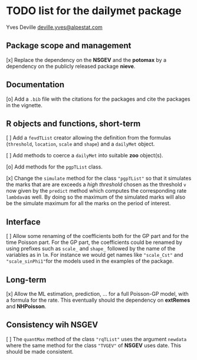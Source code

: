 TODO list for the **dailymet** package
================
Yves Deville <deville.yves@alpestat.com>

## Package scope and management

\[x\] Replace the dependency on the **NSGEV** and the **potomax** by a
dependency on the publicly released package **nieve**.

## Documentation

\[o\] Add a `.bib` file with the citations for the packages and cite the
packages in the vignette.

## R objects and functions, short-term

\[ \] Add a `fevdTList` creator allowing the definition from the
formulas (`threshold`, `location`, `scale` and `shape`) and a `dailyMet`
object.

\[ \] Add methods to coerce a `dailyMet` into suitable **zoo**
object(s).

\[o\] Add methods for the `pgpTList` class.

\[x\] Change the `simulate` method for the class `"pgpTList"` so that it
simulates the marks that are are exceeds a *high threshold* chosen as
the threshold `v` now given by the `predict` method which computes the
corresponding rate `lambdav`as well. By doing so the maximum of the
simulated marks will also be the simulate maximum for all the marks on
the period of interest.

## Interface

\[ \] Allow some renaming of the coefficients both for the GP part and
for the time Poisson part. For the GP part, the coefficients could be
renamed by using prefixes such as `scale_` and `shape_` followed by the
name of the variables as in `lm`. For instance we would get names like
`"scale_Cst"` and `"scale_sinPhi1"`for the models used in the examples
of the package.

## Long-term

\[x\] Allow the ML estimation, prediction, … for a full Poisson-GP
model, with a formula for the rate. This eventually should the
dependency on **extRemes** and **NHPoisson**.

## Consistency wih **NSGEV**

\[ \] The `quantMax` method of the class `"rqTList"` uses the argument
`newdata` where the same method for the class `"TVGEV"` of **NSGEV**
uses date. This should be made consistent.
